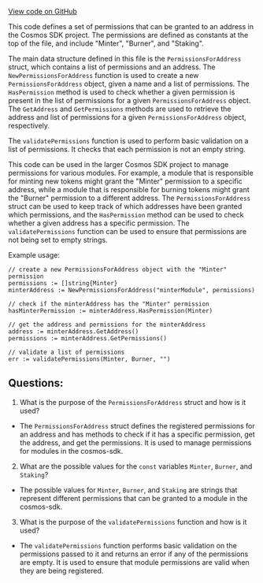 [View code on GitHub](https://github.com/cosmos/cosmos-sdk.git/x/auth/types/permissions.go)

This code defines a set of permissions that can be granted to an address in the Cosmos SDK project. The permissions are defined as constants at the top of the file, and include "Minter", "Burner", and "Staking". 

The main data structure defined in this file is the `PermissionsForAddress` struct, which contains a list of permissions and an address. The `NewPermissionsForAddress` function is used to create a new `PermissionsForAddress` object, given a name and a list of permissions. The `HasPermission` method is used to check whether a given permission is present in the list of permissions for a given `PermissionsForAddress` object. The `GetAddress` and `GetPermissions` methods are used to retrieve the address and list of permissions for a given `PermissionsForAddress` object, respectively.

The `validatePermissions` function is used to perform basic validation on a list of permissions. It checks that each permission is not an empty string.

This code can be used in the larger Cosmos SDK project to manage permissions for various modules. For example, a module that is responsible for minting new tokens might grant the "Minter" permission to a specific address, while a module that is responsible for burning tokens might grant the "Burner" permission to a different address. The `PermissionsForAddress` struct can be used to keep track of which addresses have been granted which permissions, and the `HasPermission` method can be used to check whether a given address has a specific permission. The `validatePermissions` function can be used to ensure that permissions are not being set to empty strings. 

Example usage:

```
// create a new PermissionsForAddress object with the "Minter" permission
permissions := []string{Minter}
minterAddress := NewPermissionsForAddress("minterModule", permissions)

// check if the minterAddress has the "Minter" permission
hasMinterPermission := minterAddress.HasPermission(Minter)

// get the address and permissions for the minterAddress
address := minterAddress.GetAddress()
permissions := minterAddress.GetPermissions()

// validate a list of permissions
err := validatePermissions(Minter, Burner, "")
```
## Questions: 
 1. What is the purpose of the `PermissionsForAddress` struct and how is it used?
- The `PermissionsForAddress` struct defines the registered permissions for an address and has methods to check if it has a specific permission, get the address, and get the permissions. It is used to manage permissions for modules in the cosmos-sdk.

2. What are the possible values for the `const` variables `Minter`, `Burner`, and `Staking`?
- The possible values for `Minter`, `Burner`, and `Staking` are strings that represent different permissions that can be granted to a module in the cosmos-sdk.

3. What is the purpose of the `validatePermissions` function and how is it used?
- The `validatePermissions` function performs basic validation on the permissions passed to it and returns an error if any of the permissions are empty. It is used to ensure that module permissions are valid when they are being registered.